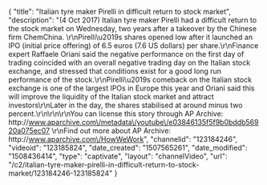 {
    "title": "Italian tyre maker Pirelli in difficult return to stock market",
    "description": "(4 Oct 2017) Italian tyre maker Pirelli had a difficult return to the stock market on Wednesday, two years after a takeover by the Chinese firm ChemChina. \r\nPirelli\u2019s shares opened low after it launched an IPO (initial price offering) of 6.5 euros (7.6 US dollars) per share.\r\nFinance expert Raffaele Oriani said the negative performance on the first day of trading coincided with an overall negative trading day on the Italian stock exchange, and stressed that conditions exist for a good long run performance of the stock.\r\nPirelli\u2019s comeback on the Italian stock exchange is one of the largest IPOs in Europe this year and Oriani said this will improve the liquidity of the Italian stock market and attract investors\r\nLater in the day, the shares stabilised at around minus two percent.\r\n\r\n\r\nYou can license this story through AP Archive: http:\/\/www.aparchive.com\/metadata\/youtube\/e03846135f5f9b0bddb56920a075ec07 \r\nFind out more about AP Archive: http:\/\/www.aparchive.com\/HowWeWork",
    "channelid": "123184246",
    "videoid": "123185824",
    "date_created": "1507565261",
    "date_modified": "1508436414",
    "type": "captivate",
    "layout": "channelVideo",
    "url": "\/c2\/italian-tyre-maker-pirelli-in-difficult-return-to-stock-market\/123184246-123185824"
}